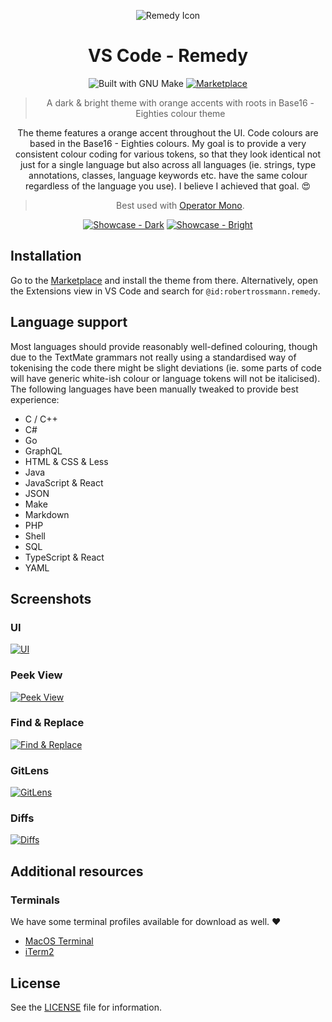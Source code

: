 <div align="center">

![Remedy Icon][remedy-icon]

# VS Code - Remedy

![Built with GNU Make][make-badge]
[![Marketplace][marketplace-badge]][marketplace-link]

> A dark & bright theme with orange accents with roots in Base16 - Eighties colour theme

The theme features a orange accent throughout the UI. Code colours are based in the Base16 -
Eighties colours. My goal is to provide a very consistent colour coding for various tokens, so that
they look identical not just for a single language but also across all languages (ie. strings, type
annotations, classes, language keywords etc. have the same colour regardless of the language you
use). I believe I achieved that goal. 😍

> Best used with [Operator Mono][operator-link].

[![Showcase - Dark][screen-dark]][screen-dark]
[![Showcase - Bright][screen-bright]][screen-bright]

</div>

## Installation

Go to the [Marketplace][marketplace-link] and install the theme from there. Alternatively, open the Extensions view in
VS Code and search for `@id:robertrossmann.remedy`.

## Language support

Most languages should provide reasonably well-defined colouring, though due to the TextMate grammars
not really using a standardised way of tokenising the code there might be slight deviations (ie.
some parts of code will have generic white-ish colour or language tokens will not be italicised).
The following languages have been manually tweaked to provide best experience:

- C / C++
- C#
- Go
- GraphQL
- HTML & CSS & Less
- Java
- JavaScript & React
- JSON
- Make
- Markdown
- PHP
- Shell
- SQL
- TypeScript & React
- YAML

## Screenshots

### UI

[![UI][screen-gui]][screen-gui]

### Peek View

[![Peek View][screen-peekview]][screen-peekview]

### Find & Replace

[![Find & Replace][screen-search]][screen-search]

### GitLens

[![GitLens][screen-gitlens]][screen-gitlens]

### Diffs

[![Diffs][screen-diff]][screen-diff]

## Additional resources

### Terminals

We have some terminal profiles available for download as well. ❤️

- [MacOS Terminal](resources/terminal)
- [iTerm2](resources/iTerm2)

## License

See the [LICENSE](LICENSE) file for information.

[make-badge]: https://img.shields.io/badge/Built%20with-GNU%20Make-brightgreen.svg?style=flat-square
[remedy-icon]: https://raw.githubusercontent.com/robertrossmann/vscode-remedy/master/resources/vscode-remedy-icon.png
[marketplace-badge]: https://img.shields.io/badge/Download%20On-Marketplace-brightgreen.svg?style=flat-square
[marketplace-link]: https://marketplace.visualstudio.com/items?itemName=robertrossmann.remedy
[operator-link]: https://www.typography.com/fonts/operator/styles/operatormono
[screen-dark]: https://user-images.githubusercontent.com/3058150/73192537-758f1f80-4129-11ea-82b6-730062082ebc.png
[screen-bright]: https://user-images.githubusercontent.com/3058150/74436488-d7a88e00-4e66-11ea-8d06-ce9129de16f1.png
[screen-gui]: https://raw.githubusercontent.com/robertrossmann/vscode-remedy/master/resources/screenshots/gui.png
[screen-peekview]: https://raw.githubusercontent.com/robertrossmann/vscode-remedy/master/resources/screenshots/peekview.png
[screen-search]: https://raw.githubusercontent.com/robertrossmann/vscode-remedy/master/resources/screenshots/search.png
[screen-gitlens]: https://raw.githubusercontent.com/robertrossmann/vscode-remedy/master/resources/screenshots/gitlens.png
[screen-diff]: https://raw.githubusercontent.com/robertrossmann/vscode-remedy/master/resources/screenshots/diff.png
